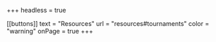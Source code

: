 +++
headless = true

[[buttons]]
  text = "Resources"
  url = "resources#tournaments"
  color = "warning"
  onPage = true
+++